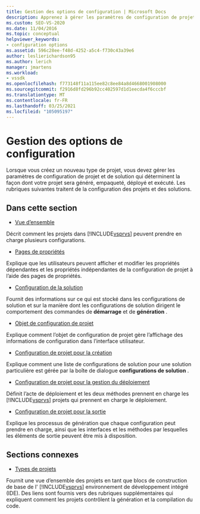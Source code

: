 ```yaml
---
title: Gestion des options de configuration | Microsoft Docs
description: Apprenez à gérer les paramètres de configuration de projet et de solution dans Visual Studio pour contrôler la façon dont votre projet sera généré, empaqueté, déployé et exécuté.
ms.custom: SEO-VS-2020
ms.date: 11/04/2016
ms.topic: conceptual
helpviewer_keywords:
- configuration options
ms.assetid: 596c28ee-f48d-4252-a5c4-f730c43a39e6
author: leslierichardson95
ms.author: lerich
manager: jmartens
ms.workload:
- vssdk
ms.openlocfilehash: f773148f11a115ee82c8ee84a8d4668001908000
ms.sourcegitcommit: f2916d8fd296b92cc402597d1d1eecda4f6cccbf
ms.translationtype: MT
ms.contentlocale: fr-FR
ms.lasthandoff: 03/25/2021
ms.locfileid: "105095197"
---
```

# <a name="managing-configuration-options"></a>Gestion des options de configuration
Lorsque vous créez un nouveau type de projet, vous devez gérer les paramètres de configuration de projet et de solution qui déterminent la façon dont votre projet sera généré, empaqueté, déployé et exécuté. Les rubriques suivantes traitent de la configuration des projets et des solutions.

## <a name="in-this-section"></a>Dans cette section
- [Vue d’ensemble](../../extensibility/internals/configuration-options-overview.md)

 Décrit comment les projets dans [!INCLUDE[vsprvs](../../code-quality/includes/vsprvs_md.md)] peuvent prendre en charge plusieurs configurations.

- [Pages de propriétés](../../extensibility/internals/property-pages.md)

 Explique que les utilisateurs peuvent afficher et modifier les propriétés dépendantes et les propriétés indépendantes de la configuration de projet à l’aide des pages de propriétés.

- [Configuration de la solution](../../extensibility/internals/solution-configuration.md)

 Fournit des informations sur ce qui est stocké dans les configurations de solution et sur la manière dont les configurations de solution dirigent le comportement des commandes de **démarrage** et de **génération** .

- [Objet de configuration de projet](../../extensibility/internals/project-configuration-object.md)

 Explique comment l’objet de configuration de projet gère l’affichage des informations de configuration dans l’interface utilisateur.

- [Configuration de projet pour la création](../../extensibility/internals/project-configuration-for-building.md)

 Explique comment une liste de configurations de solution pour une solution particulière est gérée par la boîte de dialogue **configurations de solution** .

- [Configuration de projet pour la gestion du déploiement](../../extensibility/internals/project-configuration-for-managing-deployment.md)

 Définit l’acte de déploiement et les deux méthodes prennent en charge les [!INCLUDE[vsprvs](../../code-quality/includes/vsprvs_md.md)] projets qui prennent en charge le déploiement.

- [Configuration de projet pour la sortie](../../extensibility/internals/project-configuration-for-output.md)

 Explique les processus de génération que chaque configuration peut prendre en charge, ainsi que les interfaces et les méthodes par lesquelles les éléments de sortie peuvent être mis à disposition.

## <a name="related-sections"></a>Sections connexes
- [Types de projets](../../extensibility/internals/project-types.md)

 Fournit une vue d’ensemble des projets en tant que blocs de construction de base de l' [!INCLUDE[vsprvs](../../code-quality/includes/vsprvs_md.md)] environnement de développement intégré (IDE). Des liens sont fournis vers des rubriques supplémentaires qui expliquent comment les projets contrôlent la génération et la compilation du code.
